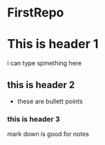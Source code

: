 # FirstRepo

# This is header 1
i can type spmething here

## this is header 2

- these are bullett points

### this is header 3
mark down is good for notes